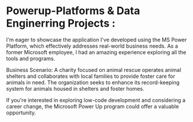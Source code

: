 # Powerup-Platforms & Data Enginerring Projects : 

I'm eager to showcase the application I've developed using the MS Power Platform, which effectively addresses real-world business needs.
As a former Microsoft employee, I had an amazing experience exploring all the tools and programs. 

Business Scenario: A charity focused on animal rescue operates animal shelters and collaborates with local families to provide foster care for animals in need. The organization seeks to enhance its record-keeping system for animals housed in shelters and foster homes.

If you're interested in exploring low-code development and considering a career change, the Microsoft Power Up program could offer a valuable opportunity.

